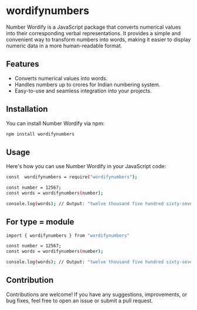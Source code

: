# wordifynumbers

Number Wordify is a JavaScript package that converts numerical values into their corresponding verbal representations. It provides a simple and convenient way to transform numbers into words, making it easier to display numeric data in a more human-readable format.

## Features

- Converts numerical values into words.
- Handles numbers up to crores for Indian numbering system.
- Easy-to-use and seamless integration into your projects.

## Installation

You can install Number Wordify via npm:

```bash
npm install wordifynumbers
```
## Usage

Here's how you can use Number Wordify in your JavaScript code:
 


```bash
const  wordifynumbers = require("wordifynumbers");

const number = 12567;
const words = wordifynumbers(number);

console.log(words); // Output: "twelve thousand five hundred sixty-seven"

```


## For type = module

```bash
import { wordifynumbers } from "wordifynumbers"

const number = 12567;
const words = wordifynumbers(number);

console.log(words); // Output: "twelve thousand five hundred sixty-seven"

```

## Contribution

Contributions are welcome! If you have any suggestions, improvements, or bug fixes, feel free to open an issue or submit a pull request.
